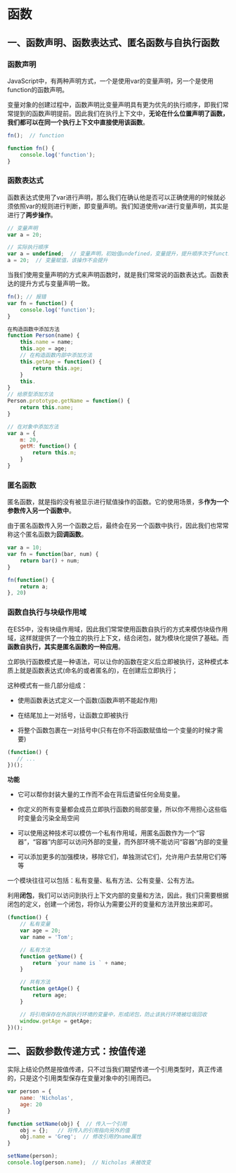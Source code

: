# 函数

## 一、函数声明、函数表达式、匿名函数与自执行函数

### 函数声明

JavaScript中，有两种声明方式，一个是使用var的变量声明，另一个是使用function的函数声明。

变量对象的创建过程中，函数声明比变量声明具有更为优先的执行顺序，即我们常常提到的函数声明提前。因此我们在执行上下文中，**无论在什么位置声明了函数，我们都可以在同一个执行上下文中直接使用该函数**。

```js
fn();  // function

function fn() {
    console.log('function');
}
```

### 函数表达式

函数表达式使用了var进行声明，那么我们在确认他是否可以正确使用的时候就必须依照var的规则进行判断，即变量声明。我们知道使用var进行变量声明，其实是进行了**两步操作**。

```js
// 变量声明
var a = 20;

// 实际执行顺序
var a = undefined;  // 变量声明，初始值undefined，变量提升，提升顺序次于function声明
a = 20;  // 变量赋值，该操作不会提升
```

当我们使用变量声明的方式来声明函数时，就是我们常常说的函数表达式。函数表达的提升方式与变量声明一致。

```js
fn(); // 报错
var fn = function() {
    console.log('function');
}
```

```js
在构造函数中添加方法
function Person(name) {
    this.name = name;
    this.age = age;
    // 在构造函数内部中添加方法
    this.getAge = function() {
        return this.age;
    }
    this.
}
// 给原型添加方法
Person.prototype.getName = function() {
    return this.name;
}

// 在对象中添加方法
var a = {
    m: 20,
    getM: function() {
        return this.m;
    }
}
```

### 匿名函数

匿名函数，就是指的没有被显示进行赋值操作的函数。它的使用场景，多**作为一个参数传入另一个函数中**。

由于匿名函数传入另一个函数之后，最终会在另一个函数中执行，因此我们也常常称这个匿名函数为**回调函数**。

```js
var a = 10;
var fn = function(bar, num) {
    return bar() + num;
}

fn(function() {
    return a;
}, 20)
```

### 函数自执行与块级作用域

在ES5中，没有块级作用域，因此我们常常使用函数自执行的方式来模仿块级作用域，这样就提供了一个独立的执行上下文，结合闭包，就为模块化提供了基础。而**函数自执行，其实是匿名函数的一种应用**。

立即执行函数模式是一种语法，可以让你的函数在定义后立即被执行，这种模式本质上就是函数表达式(命名的或者匿名的)，在创建后立即执行；

这种模式有一些几部分组成：

- 使用函数表达式定义一个函数(函数声明不能起作用)

- 在结尾加上一对括号，让函数立即被执行

- 将整个函数包裹在一对括号中(只有在你不将函数赋值给一个变量的时候才需要)

```js
(function() {
   // ...
})();
```

**功能**

- 它可以帮你封装大量的工作而不会在背后遗留任何全局变量。

- 你定义的所有变量都会成员立即执行函数的局部变量，所以你不用担心这些临时变量会污染全局空间

- 可以使用这种技术可以模仿一个私有作用域，用匿名函数作为一个“容器”，“容器”内部可以访问外部的变量，而外部环境不能访问“容器”内部的变量

- 可以添加更多的加强模块，移除它们，单独测试它们，允许用户去禁用它们等等

一个模块往往可以包括：私有变量、私有方法、公有变量、公有方法。

利用**闭包**，我们可以访问到执行上下文内部的变量和方法，因此，我们只需要根据闭包的定义，创建一个闭包，将你认为需要公开的变量和方法开放出来即可。

```js
(function() {
    // 私有变量
    var age = 20;
    var name = 'Tom';

    // 私有方法
    function getName() {
        return `your name is ` + name;
    }

    // 共有方法
    function getAge() {
        return age;
    }

    // 将引用保存在外部执行环境的变量中，形成闭包，防止该执行环境被垃圾回收
    window.getAge = getAge;
})();
```

## 二、函数参数传递方式：按值传递

实际上结论仍然是按值传递，只不过当我们期望传递一个引用类型时，真正传递的，只是这个引用类型保存在变量对象中的引用而已。

```js
var person = {
    name: 'Nicholas',
    age: 20
}

function setName(obj) {  // 传入一个引用
    obj = {};   // 将传入的引用指向另外的值
    obj.name = 'Greg';  // 修改引用的name属性
}

setName(person);
console.log(person.name);  // Nicholas 未被改变
```
